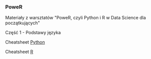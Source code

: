 ### PoweR
Materiały z warsztatów "PoweR, czyli Python i R w Data Science dla początkujących"

Część 1 - Podstawy języka

Cheatsheet [Python]()

Cheatsheet [R]()